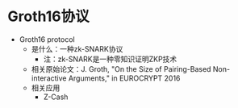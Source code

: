 # Groth16协议

* Groth16 protocol 
  * 是什么：一种zk-SNARK协议 
    * 注：zk-SNARK是一种零知识证明ZKP技术 
  * 相关原始论文：J. Groth, "On the Size of Pairing-Based Non-interactive Arguments," in EUROCRYPT 2016 
  * 相关应用 
    * Z-Cash
